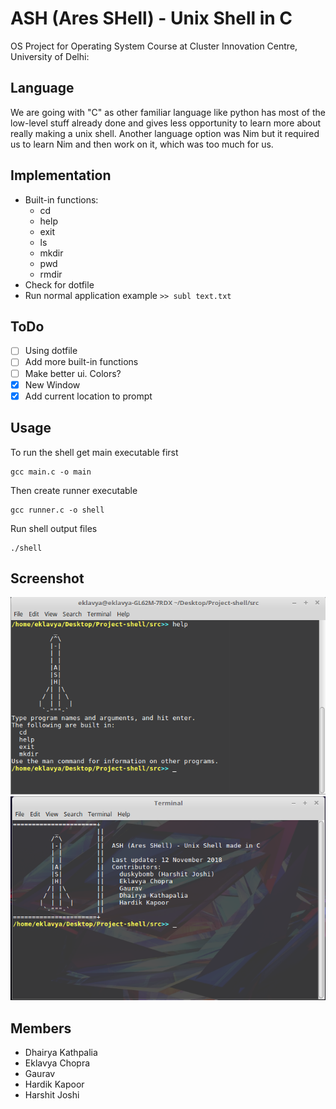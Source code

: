# ASH (Ares SHell) - Unix Shell in C

OS Project for Operating System Course at Cluster Innovation Centre, University of Delhi:

## Language

 We are going with "C" as other familiar language like python has most of the low-level stuff already done and gives less opportunity to learn more about really making a unix shell. Another language option was Nim but it required us to learn Nim and then work on it, which was too much for us.

## Implementation

- Built-in functions:
  - cd
  - help
  - exit
  - ls
  - mkdir
  - pwd
  - rmdir
- Check for dotfile
- Run normal application example `>> subl text.txt`

## ToDo

- [ ] Using dotfile
- [ ] Add more built-in functions
- [ ] Make better ui. Colors?
- [x] New Window
- [x] Add current location to prompt

## Usage

To run the shell get main executable first  

```
gcc main.c -o main
```

Then create runner  executable
```
gcc runner.c -o shell
```

Run shell output files

```
./shell
```


## Screenshot

![ash (Ares SHell)](https://github.com/Eklavya42/Project-shell/blob/master/images/Screenshot%20from%202018-11-10%2019-15-33.png?raw=true "ash help")
![ash (Ares SHell)](https://github.com/Eklavya42/Project-shell/blob/master/images/screenshot1.png?raw=true "ash new window")


## Members

- Dhairya Kathpalia
- Eklavya Chopra
- Gaurav
- Hardik Kapoor
- Harshit Joshi

